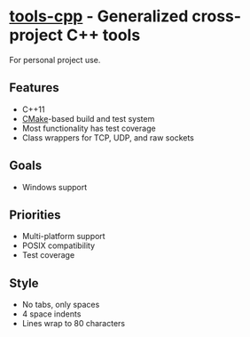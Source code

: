 **[tools-cpp](https://github.com/leighgarbs/tools-cpp)** -
  Generalized cross-project C++ tools
==========================================================

For personal project use.

## Features ##
* C++11
* [CMake](https://cmake.org/)-based build and test system
* Most functionality has test coverage
* Class wrappers for TCP, UDP, and raw sockets

## Goals ##
* Windows support

## Priorities ##
* Multi-platform support
* POSIX compatibility
* Test coverage

## Style ##
* No tabs, only spaces
* 4 space indents
* Lines wrap to 80 characters
